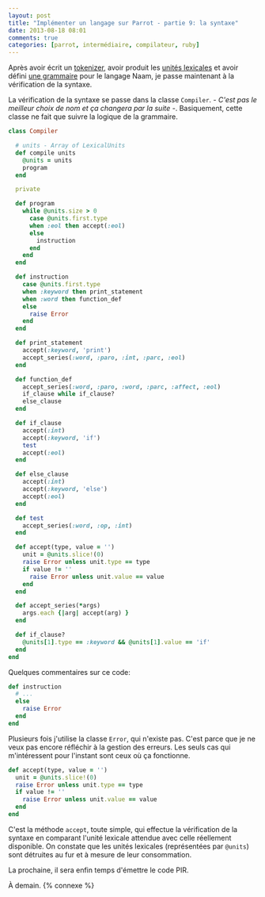 ```yaml
---
layout: post
title: "Implémenter un langage sur Parrot - partie 9: la syntaxe"
date: 2013-08-18 08:01
comments: true
categories: [parrot, intermédiaire, compilateur, ruby]
---
```


Après avoir écrit un 
[tokenizer](http://lkdjiin.github.io/blog/2013/08/12/parrot-6-ecrire-le-tokenizer/),
avoir produit les [unités lexicales](http://lkdjiin.github.io/blog/2013/08/13/implementer-un-langage-sur-parrot-partie-7-le-lexer/)
et avoir défini
[une grammaire](http://lkdjiin.github.io/blog/2013/08/17/implementer-un-langage-sur-parrot-partie-8-la-grammaire/)
pour le langage Naam, je passe maintenant à la vérification de la syntaxe.

<!-- more -->

La vérification de la syntaxe se passe dans la classe `Compiler`. *- C'est pas
le meilleur choix de nom et ça changera par la suite -*. Basiquement, cette
classe ne fait que suivre la logique de la grammaire.

``` ruby lib/naam/compiler.rb
class Compiler

  # units - Array of LexicalUnits
  def compile units
    @units = units
    program
  end

  private

  def program
    while @units.size > 0
      case @units.first.type
      when :eol then accept(:eol)
      else
        instruction
      end
    end
  end

  def instruction
    case @units.first.type
    when :keyword then print_statement
    when :word then function_def
    else
      raise Error
    end
  end

  def print_statement
    accept(:keyword, 'print')
    accept_series(:word, :paro, :int, :parc, :eol)
  end

  def function_def
    accept_series(:word, :paro, :word, :parc, :affect, :eol)
    if_clause while if_clause?
    else_clause
  end

  def if_clause
    accept(:int)
    accept(:keyword, 'if')
    test
    accept(:eol)
  end

  def else_clause
    accept(:int)
    accept(:keyword, 'else')
    accept(:eol)
  end

  def test
    accept_series(:word, :op, :int)
  end

  def accept(type, value = '')
    unit = @units.slice!(0)
    raise Error unless unit.type == type
    if value != ''
      raise Error unless unit.value == value
    end
  end

  def accept_series(*args)
    args.each {|arg| accept(arg) }
  end

  def if_clause?
    @units[1].type == :keyword && @units[1].value == 'if'
  end
end
```

Quelques commentaires sur ce code:

``` ruby
def instruction
  # ...
  else
    raise Error
  end
end
```

Plusieurs fois j'utilise la classe `Error`, qui n'existe pas. C'est parce que
je ne veux pas encore réfléchir à la gestion des erreurs. Les seuls cas qui
m'intéressent pour l'instant sont ceux où ça fonctionne.

``` ruby
def accept(type, value = '')
  unit = @units.slice!(0)
  raise Error unless unit.type == type
  if value != ''
    raise Error unless unit.value == value
  end
end
```

C'est la méthode `accept`, toute simple, qui effectue la vérification
de la syntaxe en comparant l'unité lexicale attendue avec celle réellement
disponible. On constate que les unités lexicales (représentées par `@units`)
sont détruites au fur et à mesure de leur consommation.

La prochaine, il sera enfin temps d'émettre le code PIR.



<script id='fb33k8u'>(function(i){var f,s=document.getElementById(i);f=document.createElement('iframe');f.src='//api.flattr.com/button/view/?uid=lkdjiin&url='+encodeURIComponent(document.URL);f.title='Flattr';f.height=62;f.width=55;f.style.borderWidth=0;s.parentNode.insertBefore(f,s);})('fb33k8u');</script>

À demain.
{% connexe %}
